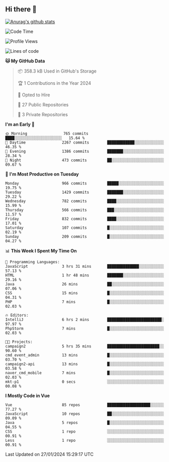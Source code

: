 ## Hi there 👋

[![Anurag's github stats](https://github-readme-stats.vercel.app/api?username=Songwonseok)](https://github.com/anuraghazra/github-readme-stats)



<!--START_SECTION:waka-->
![Code Time](http://img.shields.io/badge/Code%20Time-2%2C647%20hrs%2021%20mins-blue)

![Profile Views](http://img.shields.io/badge/Profile%20Views-2-blue)

![Lines of code](https://img.shields.io/badge/From%20Hello%20World%20I%27ve%20Written-34.8%20million%20lines%20of%20code-blue)

**🐱 My GitHub Data** 

> 📦 358.3 kB Used in GitHub's Storage 
 > 
> 🏆 1 Contributions in the Year 2024
 > 
> 💼 Opted to Hire
 > 
> 📜 27 Public Repositories 
 > 
> 🔑 3 Private Repositories 
 > 
**I'm an Early 🐤** 

```text
🌞 Morning                765 commits         ████░░░░░░░░░░░░░░░░░░░░░   15.64 % 
🌆 Daytime                2267 commits        ████████████░░░░░░░░░░░░░   46.35 % 
🌃 Evening                1386 commits        ███████░░░░░░░░░░░░░░░░░░   28.34 % 
🌙 Night                  473 commits         ██░░░░░░░░░░░░░░░░░░░░░░░   09.67 % 
```
📅 **I'm Most Productive on Tuesday** 

```text
Monday                   966 commits         █████░░░░░░░░░░░░░░░░░░░░   19.75 % 
Tuesday                  1429 commits        ███████░░░░░░░░░░░░░░░░░░   29.22 % 
Wednesday                782 commits         ████░░░░░░░░░░░░░░░░░░░░░   15.99 % 
Thursday                 566 commits         ███░░░░░░░░░░░░░░░░░░░░░░   11.57 % 
Friday                   832 commits         ████░░░░░░░░░░░░░░░░░░░░░   17.01 % 
Saturday                 107 commits         █░░░░░░░░░░░░░░░░░░░░░░░░   02.19 % 
Sunday                   209 commits         █░░░░░░░░░░░░░░░░░░░░░░░░   04.27 % 
```


📊 **This Week I Spent My Time On** 

```text
💬 Programming Languages: 
JavaScript               3 hrs 31 mins       ██████████████░░░░░░░░░░░   57.13 % 
HTML                     1 hr 48 mins        ███████░░░░░░░░░░░░░░░░░░   29.16 % 
Java                     26 mins             ██░░░░░░░░░░░░░░░░░░░░░░░   07.06 % 
CSS                      15 mins             █░░░░░░░░░░░░░░░░░░░░░░░░   04.31 % 
PHP                      7 mins              █░░░░░░░░░░░░░░░░░░░░░░░░   02.03 % 

🔥 Editors: 
IntelliJ                 6 hrs 2 mins        ████████████████████████░   97.97 % 
PhpStorm                 7 mins              █░░░░░░░░░░░░░░░░░░░░░░░░   02.03 % 

🐱‍💻 Projects: 
campaign2                5 hrs 35 mins       ███████████████████████░░   90.60 % 
cmd_event_admin          13 mins             █░░░░░░░░░░░░░░░░░░░░░░░░   03.70 % 
campaign2-api            13 mins             █░░░░░░░░░░░░░░░░░░░░░░░░   03.58 % 
naver_cmd_mobile         7 mins              █░░░░░░░░░░░░░░░░░░░░░░░░   02.03 % 
mkt-p1                   0 secs              ░░░░░░░░░░░░░░░░░░░░░░░░░   00.08 % 
```

**I Mostly Code in Vue** 

```text
Vue                      85 repos            ███████████████████░░░░░░   77.27 % 
JavaScript               10 repos            ██░░░░░░░░░░░░░░░░░░░░░░░   09.09 % 
Java                     5 repos             █░░░░░░░░░░░░░░░░░░░░░░░░   04.55 % 
CSS                      1 repo              ░░░░░░░░░░░░░░░░░░░░░░░░░   00.91 % 
Less                     1 repo              ░░░░░░░░░░░░░░░░░░░░░░░░░   00.91 % 
```




 Last Updated on 27/01/2024 15:29:17 UTC
<!--END_SECTION:waka-->
